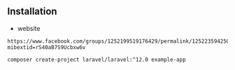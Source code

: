 ## Installation

- website

  

```
https://www.facebook.com/groups/1252199519176429/permalink/1252235942506120/?mibextid=rS40aB7S9Ucbxw6v
```


```
composer create-project laravel/laravel:^12.0 example-app
```
